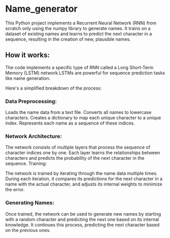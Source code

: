 # Name_generator
This Python project implements a Recurrent Neural Network (RNN) from scratch only using the numpy library to generate names. It trains on a dataset of existing names and learns to predict the next character in a sequence, resulting in the creation of new, plausible names.


## How it works:
The code implements a specific type of RNN called a Long Short-Term Memory (LSTM) network.LSTMs are powerful for sequence prediction tasks like name generation.

Here's a simplified breakdown of the process:

### Data Preprocessing:

Loads the name data from a text file.
Converts all names to lowercase characters.
Creates a dictionary to map each unique character to a unique index.
Represents each name as a sequence of these indices.

### Network Architecture:

The network consists of multiple layers that process the sequence of character indices one by one.
Each layer learns the relationships between characters and predicts the probability of the next character in the sequence.
Training:

The network is trained by iterating through the name data multiple times.
During each iteration, it compares its predictions for the next character in a name with the actual character, and adjusts its internal weights to minimize the error.

### Generating Names:

Once trained, the network can be used to generate new names by starting with a random character and predicting the next one based on its internal knowledge.
It continues this process, predicting the next character based on the previous ones.
